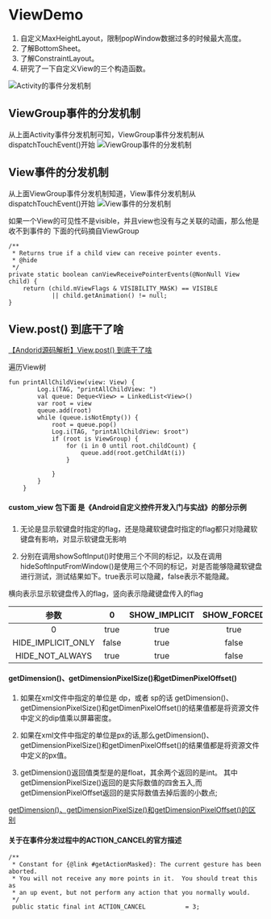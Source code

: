 # ViewDemo
1. 自定义MaxHeightLayout，限制popWindow数据过多的时候最大高度。
2. 了解BottomSheet。
3. 了解ConstraintLayout。
4. 研究了一下自定义View的三个构造函数。


![Activity的事件分发机制](activity_touch_event_dispatch.png)

## ViewGroup事件的分发机制

从上面Activity事件分发机制可知，ViewGroup事件分发机制从dispatchTouchEvent()开始
![ViewGroup事件的分发机制](ViewGroup_dispatchTouchEvent.png)

## View事件的分发机制

从上面ViewGroup事件分发机制知道，View事件分发机制从dispatchTouchEvent()开始
![View事件的分发机制](View_dispatch_event.png)

如果一个View的可见性不是visible，并且view也没有与之关联的动画，那么他是收不到事件的
下面的代码摘自ViewGroup
```
/**
 * Returns true if a child view can receive pointer events.
 * @hide
 */
private static boolean canViewReceivePointerEvents(@NonNull View child) {
    return (child.mViewFlags & VISIBILITY_MASK) == VISIBLE
            || child.getAnimation() != null;
}
```
## View.post() 到底干了啥
[【Andorid源码解析】View.post() 到底干了啥](https://www.jianshu.com/p/85fc4decc947)

遍历View树
```
fun printAllChildView(view: View) {
        Log.i(TAG, "printAllChildView: ")
        val queue: Deque<View> = LinkedList<View>()
        var root = view
        queue.add(root)
        while (queue.isNotEmpty()) {
            root = queue.pop()
            Log.i(TAG, "printAllChildView: $root")
            if (root is ViewGroup) {
                for (i in 0 until root.childCount) {
                    queue.add(root.getChildAt(i))
                }

            }
        }
    }
```

#### custom_view 包下面 是《Android自定义控件开发入门与实战》的部分示例


###

1. 无论是显示软键盘时指定的flag，还是隐藏软键盘时指定的flag都只对隐藏软键盘有影响，对显示软键盘无影响

2. 分别在调用showSoftInput()时使用三个不同的标记，以及在调用hideSoftInputFromWindow()是使用三个不同的标记，对是否能够隐藏软键盘进行测试，测试结果如下。true表示可以隐藏，false表示不能隐藏。

横向表示显示软键盘传入的flag，竖向表示隐藏键盘传入的flag

| 参数 | 0 | SHOW_IMPLICIT | SHOW_FORCED |
| :-: |:-:|:-:|:-:|
| 0 | true | true | true |
| HIDE_IMPLICIT_ONLY | false | true | false |
| HIDE_NOT_ALWAYS | true | true | false|


#### getDimension()、getDimensionPixelSize()和getDimenPixelOffset()
1. 如果在xml文件中指定的单位是 dp，或者 sp的话 getDimension()、getDimensionPixelSize()和getDimenPixelOffset()的结果值都是将资源文件中定义的dip值乘以屏幕密度。

2.  如果在xml文件中指定的单位是px的话,那么getDimension()、getDimensionPixelSize()和getDimenPixelOffset()的结果值都是将资源文件中定义的px值。

3. getDimension()返回值类型是的是float，其余两个返回的是int。 其中getDimensionPixelSize()返回的是实际数值的四舍五入,而getDimensionPixelOffset返回的是实际数值去掉后面的小数点;

[getDimension()、getDimensionPixelSize()和getDimensionPixelOffset()的区别](https://www.jianshu.com/p/282032797637)

#### 关于在事件分发过程中的ACTION_CANCEL的官方描述
```
/**
 * Constant for {@link #getActionMasked}: The current gesture has been aborted.
 * You will not receive any more points in it.  You should treat this as
 * an up event, but not perform any action that you normally would.
 */
 public static final int ACTION_CANCEL           = 3;
```
